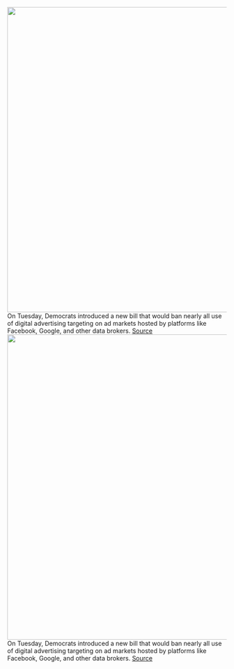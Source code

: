<img src='https://cdn.vox-cdn.com/thumbor/NgE80fDPw7DZwTHeQPTIRahaH5k=/0x0:3000x2000/1200x800/filters:focal(1260x760:1740x1240)/cdn.vox-cdn.com/uploads/chorus_image/image/70405143/1212981411.0.jpg' width='700px' /><br/>
On Tuesday, Democrats introduced a new bill that would ban nearly all use of digital advertising targeting on ad markets hosted by platforms like Facebook, Google, and other data brokers.
<a href='https://www.theverge.com/2022/1/18/22889903/democrats-targeted-advertising-facebook-google-surveillance'> Source <a/><img src='https://cdn.vox-cdn.com/thumbor/NgE80fDPw7DZwTHeQPTIRahaH5k=/0x0:3000x2000/1200x800/filters:focal(1260x760:1740x1240)/cdn.vox-cdn.com/uploads/chorus_image/image/70405143/1212981411.0.jpg' width='700px' /><br/>
On Tuesday, Democrats introduced a new bill that would ban nearly all use of digital advertising targeting on ad markets hosted by platforms like Facebook, Google, and other data brokers.
<a href='https://www.theverge.com/2022/1/18/22889903/democrats-targeted-advertising-facebook-google-surveillance'> Source <a/>